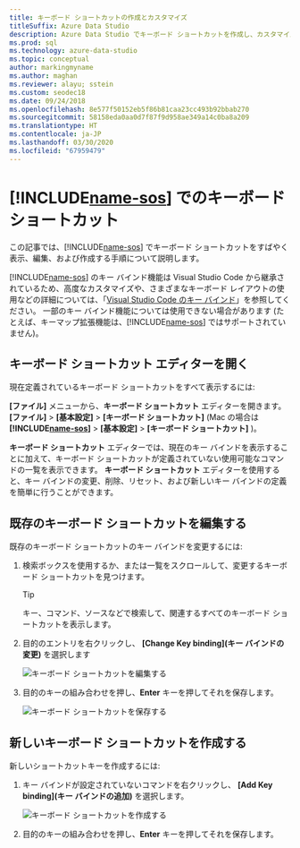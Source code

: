 ```yaml
---
title: キーボード ショートカットの作成とカスタマイズ
titleSuffix: Azure Data Studio
description: Azure Data Studio でキーボード ショートカットを作成し、カスタマイズする方法について説明します
ms.prod: sql
ms.technology: azure-data-studio
ms.topic: conceptual
author: markingmyname
ms.author: maghan
ms.reviewer: alayu; sstein
ms.custom: seodec18
ms.date: 09/24/2018
ms.openlocfilehash: 8e577f50152eb5f86b81caa23cc493b92bbab270
ms.sourcegitcommit: 58158eda0aa0d7f87f9d958ae349a14c0ba8a209
ms.translationtype: HT
ms.contentlocale: ja-JP
ms.lasthandoff: 03/30/2020
ms.locfileid: "67959479"
---
```

# <a name="keyboard-shortcuts-in-name-sos"></a>[!INCLUDE[name-sos](../includes/name-sos.md)] でのキーボード ショートカット

この記事では、[!INCLUDE[name-sos](../includes/name-sos-short.md)] でキーボード ショートカットをすばやく表示、編集、および作成する手順について説明します。

[!INCLUDE[name-sos](../includes/name-sos-short.md)] のキー バインド機能は Visual Studio Code から継承されているため、高度なカスタマイズや、さまざまなキーボード レイアウトの使用などの詳細については、「[Visual Studio Code のキー バインド](https://code.visualstudio.com/docs/getstarted/keybindings)」を参照してください。 一部のキー バインド機能については使用できない場合があります (たとえば、キーマップ拡張機能は、[!INCLUDE[name-sos](../includes/name-sos-short.md)] ではサポートされていません)。


## <a name="open-the-keyboard-shortcuts-editor"></a>キーボード ショートカット エディターを開く

現在定義されているキーボード ショートカットをすべて表示するには:

**[ファイル]** メニューから、**キーボード ショートカット** エディターを開きます。 **[ファイル]**  >  **[基本設定]**  >  **[キーボード ショートカット]** (Mac の場合は **[!INCLUDE[name-sos](../includes/name-sos-short.md)]**  >  **[基本設定]**  >  **[キーボード ショートカット]** )。

**キーボード ショートカット** エディターでは、現在のキー バインドを表示することに加えて、キーボード ショートカットが定義されていない使用可能なコマンドの一覧を表示できます。 **キーボード ショートカット** エディターを使用すると、キー バインドの変更、削除、リセット、および新しいキー バインドの定義を簡単に行うことができます。  


## <a name="edit-existing-keyboard-shortcuts"></a>既存のキーボード ショートカットを編集する

既存のキーボード ショートカットのキー バインドを変更するには:

1. 検索ボックスを使用するか、または一覧をスクロールして、変更するキーボード ショートカットを見つけます。
   > [!TIP]
   > キー、コマンド、ソースなどで検索して、関連するすべてのキーボード ショートカットを表示します。

1. 目的のエントリを右クリックし、 **[Change Key binding]\(キー バインドの変更\)** を選択します

   ![キーボード ショートカットを編集する](media/keyboard-shortcuts/change-keybinding.png)

1. 目的のキーの組み合わせを押し、**Enter** キーを押してそれを保存します。 

   ![キーボード ショートカットを保存する](media/keyboard-shortcuts/save-keybinding.png)

## <a name="create-new-keyboard-shortcuts"></a>新しいキーボード ショートカットを作成する

新しいショートカットキーを作成するには:

1. キー バインドが設定されていないコマンドを右クリックし、 **[Add Key binding]\(キー バインドの追加\)** を選択します。

   ![キーボード ショートカットを作成する](media/keyboard-shortcuts/add-keybinding.png)

1. 目的のキーの組み合わせを押し、**Enter** キーを押してそれを保存します。


